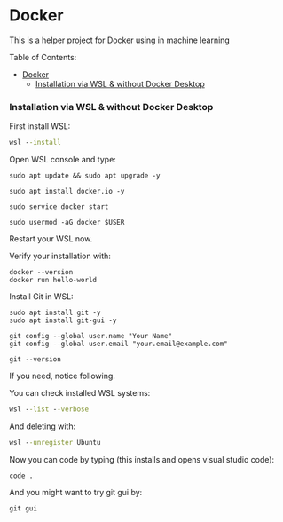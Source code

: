 # Docker
This is a helper project for Docker using in machine learning

Table of Contents:
- [Docker](#docker)
    - [Installation via WSL \& without Docker Desktop](#installation-via-wsl--without-docker-desktop)






### Installation via WSL & without Docker Desktop

First install WSL:
```cmd
wsl --install
```

Open WSL console and type:
```wsl
sudo apt update && sudo apt upgrade -y
```

```wsl
sudo apt install docker.io -y
```

```wsl
sudo service docker start
```

```wsl
sudo usermod -aG docker $USER
```

Restart your WSL now.

Verify your installation with:
```wsl
docker --version
docker run hello-world
```

Install Git in WSL:
```wsl
sudo apt install git -y
sudo apt install git-gui -y
```

```wsl
git config --global user.name "Your Name"
git config --global user.email "your.email@example.com"
```

```wsl
git --version
```






If you need, notice following.

You can check installed WSL systems:
```cmd
wsl --list --verbose
```

And deleting with:
```cmd
wsl --unregister Ubuntu
```



Now you can code by typing (this installs and opens visual studio code):
```
code .
```



And you might want to try git gui by:
```
git gui
```







